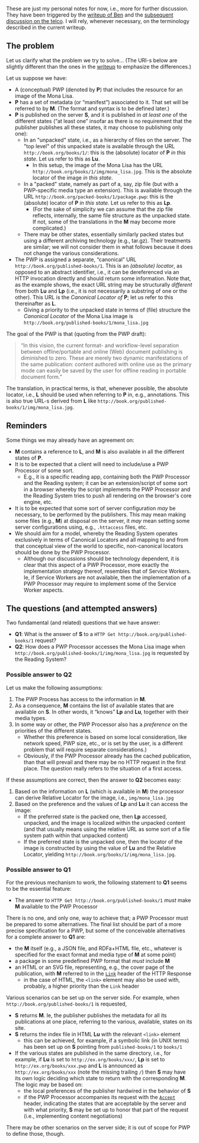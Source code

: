 These are just my personal notes for now, i.e., more for further discussion. They have been triggered by the [writeup of Ben](https://github.com/w3c/dpub-pwp-loc/blob/gh-pages/locators.md) and the [subsequent discussion on the telco](https://www.w3.org/2016/02/10-dpub-loc-minutes.html). I will rely, whenever necessary, on the terminology described in the current writeup.


## The problem

Let us clarify what the problem we try to solve... (The URI-s below are slightly different than the ones in the [writeup](https://github.com/w3c/dpub-pwp-loc/blob/gh-pages/locators.md) to emphasize the differences.)

Let us suppose we have:

* A (conceptual) PWP (denoted by **P**) that includes the resource for an image of the Mona Lisa.
* **P** has a set of metadata (or “manifest”) associated to it. That set will be referred to by **M**. (The format and syntax is to be defined later.)
* **P** is published on the server **S**, and it is published in *at least one* of the different states (“at least one” insofar as there is no requirement that the publisher publishes all these states, it may choose to publishing only one):
   * In an "unpacked" state, i.e., as a hierarchy of files on the server. The "top level" of this unpacked state is available through the URL `http://book.org/books/1/`: this is the (absolute) locator of **P** *in this state*. Let us refer to this as **Lu**.
     * In this setup, the image of the Mona Lisa has the URL `http://book.org/books/1/img/mona_lisa.jpg`. This is the absolute locator of the image *in this state*.  
   * In a "packed" state, namely as part of a, say, zip file (but with a PWP-specific media type an extension). This is available through the URL `http://book.org/packed-books/1/package.pwp`: this is the (absolute) locator of **P** *in this state*. Let us refer to this as **Lp**.
     * (For the sake of simplicity we can assume that the zip file reflects, internally, the same file structure as the unpacked state. If not, some of the translations in the **M** may become more complicated.)
   * There may be other states, essentially similarly packed states but using a different archiving technology (e.g., tar.gz). Their treatments are similar; we will not consider them in what follows because it does not change the various considerations.
* The PWP is assigned a separate, “canonical”  URL `http://book.org/published-books/1`. This is an *(absolute) locator*, as opposed to an abstract identifier, i.e., it can be dereferenced via an HTTP invocation directly and should return some information. Note that, as the example shows, the exact URL string may be structurally *different* from both **Lu** and **Lp** (i.e., it is not necessarily a substring of one or the other). This URL is the *Canonical Locator of* **P**; let us refer to this thereinafter as **L**.
	* Giving a priority to the unpacked state in terms of (file) structure the *Canonical Locator* of the Mona Lisa image is `http://book.org/published-books/1/mona_lisa.jpg`   


The goal of the PWP is that (quoting from the PWP draft): 

>  “In this vision, the current format- and workflow-level separation between offline/portable and online (Web) document publishing is diminished to zero. These are merely two dynamic manifestations of the same publication: content authored with online use as the primary mode can easily be saved by the user for offline reading in portable document form.”

The translation, in practical terms, is that, whenever possible, the absolute locator, i.e., **L**  should be used when referring to **P** in, e.g., annotations. This is also true URL-s derived from **L** like `http://book.org/published-books/1/img/mona_lisa.jpg`. 

## Reminders

Some things we may already have an agreement on:

* **M** contains a reference to **L**, and **M** is also available in all the different states of **P**.
* It is to be expected that a client will need to include/use a PWP Processor of some sort. 
  * E.g., it is a specific reading app, containing both the PWP Processor and the Reading system; it can be an extension/script of some sort in a browser whereby the script implements the PWP Processor and the Reading System tries to push all rendering on the browser's core engine, etc.
* It is to be expected that some sort of server configuration _may_ be necessary, to be performed by the publishers. This may mean making some files (e.g., **M**) at disposal on the server, it _may_ mean setting some server configurations using, e.g., `.httaccess` files, etc.
* We should aim for a model, whereby the Reading System operates exclusively in terms of Canonical Locators and all mapping to and from that conceptual view of the world to specific, non-canonical locators should be done by the PWP Processor.
    * Although our discussions should be technology dependent, it is clear that this aspect of a PWP Processor, more exactly the implementation strategy thereof, resembles that of Service Workers. Ie, if Service Workers are not available, then the implementation of a PWP Processor may require to implement some of the Service Worker aspects.
    
## The questions (and attempted answers)

Two fundamental (and related) questions that we have answer:

* **Q1**: What is the answer of **S** to a `HTTP Get http://book.org/published-books/1` request?
* **Q2**: How does a PWP Processor accesses the Mona Lisa image when `http://book.org/published-books/1/img/mona_lisa.jpg` is requested by the Reading System?

### Possible answer to **Q2**

Let us make the following assumptions:

1. The PWP Process has access to the information in **M**.
2. As a consequence, **M** contains the list of available states that are available on **S**. In other words, it “knows” **Lp** and **Lu**, together with their media types. 
3. In some way or other, the PWP Processor also has a *preference* on the priorities of the different states. 
   * Whether this preference is based on some local consideration, like network speed, PWP size, etc., or is set by the user, is a different problem that will require separate considerations.)
   * Obviously, if the PWP Processor already has the cached publication, than that will prevail and there may be no HTTP request in the first place. The question really refers to the situation of a first access. 

If these assumptions are correct, then the answer to **Q2** becomes easy:

1. Based on the information on **L** (which is available in **M**) the processor can derive Relative Locator for the image, i.e., `img/mona_lisa.jpg`
2. Based on the preference and the values of **Lp** and **Lu** it can access the image:
   * If the preferred state is the packed one, then **Lp** accessed, unpacked, and the image is localized within the unpacked content (and that usually means using the relative URL as some sort of a file system path within that unpacked content)
   * If the preferred state is the unpacked one, then the locator of the image is constructed by using the value of **Lu** and the Relative Locator, yielding `http://book.org/books/1/img/mona_lisa.jpg`.
   
### Possible answer to **Q1**
   
For the previous mechanism to work, the following statement to **Q1** seems to be the essential feature:

* The answer to `HTTP Get http://book.org/published-books/1` *must* make **M** available to the PWP Processor  

There is no one, and only one, way to achieve that; a PWP Processor must be prepared to some alternatives. The final list should be part of a more precise specification for a PWP, but some of the conceivable alternatives for a complete answer to **Q1** are:

* the **M** itself (e.g., a JSON file, and RDFa+HTML file, etc., whatever is specified for the exact format and media type of **M** at some point)
* a package in some predefined PWP format that _must_ include **M**
* an HTML or an SVG file, representing, e.g., the cover page of the publication, with **M** referred to in the [`Link`](https://tools.ietf.org/html/rfc5988) header of the HTTP Response
	* in the case of HTML, the `<link>` element may also be used with, probably, a higher priority than the `Link` header 
		
Various scenarios can be set up on the server side. For example, when `http://book.org/published-books/1` is requested, 

* **S** returns **M**. Ie, the publisher publishes the metadata for all its publications at one place, referring to the various, available, states on its site.
* **S** returns the index file in HTML **Lu** with the relevant `<link>` element
  * this can be achieved, for example, if a symbolic link (in UNIX terms) has been set up on **S** pointing from `published-books/1` to `books/1`
* If the various states are published in the same directory, i.e., for example, if **Lu** is set to `http://ex.org/books/xxx/`, **Lp** is set to `http://ex.org/books/xxx.pwp` and **L** is announced as `http://ex.org/books/xxx` (note the missing trailing `/`) then **S** may have its own logic deciding which state to return with the corresponding **M**. The logic may be based on:
  * the local preferences of the publisher hardwired in the behavior of **S**
  * if the PWP Processor accompanies its request with the [`Accept`](https://tools.ietf.org/html/rfc7231#section-5.3.2) header, indicating the states that are acceptable by the server and with what priority, **S** may be set up to honor that part of the request (i.e., implementing content negotiations)
  
There may be other scenarios on the server side; it is out of scope for PWP to define those, though.
  




 


